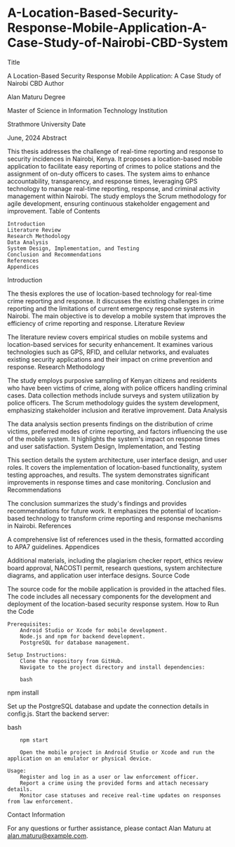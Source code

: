 # A-Location-Based-Security-Response-Mobile-Application-A-Case-Study-of-Nairobi-CBD-System
Title

A Location-Based Security Response Mobile Application: A Case Study of Nairobi CBD
Author

Alan Maturu
Degree

Master of Science in Information Technology
Institution

Strathmore University
Date

June, 2024
Abstract

This thesis addresses the challenge of real-time reporting and response to security incidences in Nairobi, Kenya. It proposes a location-based mobile application to facilitate easy reporting of crimes to police stations and the assignment of on-duty officers to cases. The system aims to enhance accountability, transparency, and response times, leveraging GPS technology to manage real-time reporting, response, and criminal activity management within Nairobi. The study employs the Scrum methodology for agile development, ensuring continuous stakeholder engagement and improvement.
Table of Contents

    Introduction
    Literature Review
    Research Methodology
    Data Analysis
    System Design, Implementation, and Testing
    Conclusion and Recommendations
    References
    Appendices

Introduction

The thesis explores the use of location-based technology for real-time crime reporting and response. It discusses the existing challenges in crime reporting and the limitations of current emergency response systems in Nairobi. The main objective is to develop a mobile system that improves the efficiency of crime reporting and response.
Literature Review

The literature review covers empirical studies on mobile systems and location-based services for security enhancement. It examines various technologies such as GPS, RFID, and cellular networks, and evaluates existing security applications and their impact on crime prevention and response.
Research Methodology

The study employs purposive sampling of Kenyan citizens and residents who have been victims of crime, along with police officers handling criminal cases. Data collection methods include surveys and system utilization by police officers. The Scrum methodology guides the system development, emphasizing stakeholder inclusion and iterative improvement.
Data Analysis

The data analysis section presents findings on the distribution of crime victims, preferred modes of crime reporting, and factors influencing the use of the mobile system. It highlights the system's impact on response times and user satisfaction.
System Design, Implementation, and Testing

This section details the system architecture, user interface design, and user roles. It covers the implementation of location-based functionality, system testing approaches, and results. The system demonstrates significant improvements in response times and case monitoring.
Conclusion and Recommendations

The conclusion summarizes the study's findings and provides recommendations for future work. It emphasizes the potential of location-based technology to transform crime reporting and response mechanisms in Nairobi.
References

A comprehensive list of references used in the thesis, formatted according to APA7 guidelines.
Appendices

Additional materials, including the plagiarism checker report, ethics review board approval, NACOSTI permit, research questions, system architecture diagrams, and application user interface designs.
Source Code

The source code for the mobile application is provided in the attached files. The code includes all necessary components for the development and deployment of the location-based security response system.
How to Run the Code

    Prerequisites:
        Android Studio or Xcode for mobile development.
        Node.js and npm for backend development.
        PostgreSQL for database management.

    Setup Instructions:
        Clone the repository from GitHub.
        Navigate to the project directory and install dependencies:

        bash

npm install

Set up the PostgreSQL database and update the connection details in config.js.
Start the backend server:

bash

        npm start

        Open the mobile project in Android Studio or Xcode and run the application on an emulator or physical device.

    Usage:
        Register and log in as a user or law enforcement officer.
        Report a crime using the provided forms and attach necessary details.
        Monitor case statuses and receive real-time updates on responses from law enforcement.

Contact Information

For any questions or further assistance, please contact Alan Maturu at alan.maturu@example.com.
